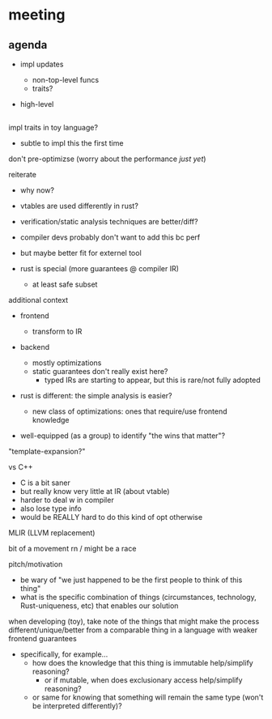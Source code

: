 # meeting

## agenda

- impl updates
    - non-top-level funcs
    - traits?

- high-level

##

impl traits in toy language?
- subtle to impl this the first time

don't pre-optimizse (worry about the performance _just yet_)

reiterate
- why now?

- vtables are used differently in rust?
- verification/static analysis techniques are better/diff?

- compiler devs probably don't want to add this bc perf
- but maybe better fit for externel tool

- rust is special (more guarantees @ compiler IR)
    - at least safe subset

additional context
- frontend
    - transform to IR
- backend
    - mostly optimizations
    - static guarantees don't really exist here?
        - typed IRs are starting to appear, but this is rare/not fully adopted

- rust is different: the simple analysis is easier?
    - new class of optimizations: ones that require/use frontend knowledge

- well-equipped (as a group) to identify "the wins that matter"?

"template-expansion?"

vs C++
- C is a bit saner
- but really know very little at IR (about vtable)
- harder to deal w in compiler
- also lose type info
- would be REALLY hard to do this kind of opt otherwise

MLIR (LLVM replacement)

bit of a movement rn / might be a race

pitch/motivation
- be wary of "we just happened to be the first people to think of this thing"
- what is the specific combination of things (circumstances, technology,
  Rust-uniqueness, etc) that enables our solution

when developing (toy), take note of the things that might make the process
different/unique/better from a comparable thing in a language with weaker
frontend guarantees
- specifically, for example...
    - how does the knowledge that this thing is immutable help/simplify
      reasoning?
        - or if mutable, when does exclusionary access help/simplify reasoning?
    - or same for knowing that something will remain the same type (won't be
      interpreted differently)? 

